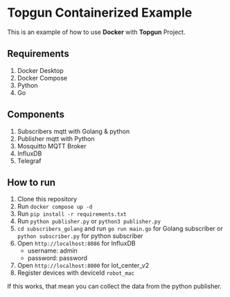 # Topgun Containerized Example

This is an example of how to use **Docker** with **Topgun** Project.

## Requirements
1. Docker Desktop
2. Docker Compose
3. Python
4. Go


## Components
1. Subscribers mqtt with Golang & python
2. Publisher mqtt with Python
3. Mosquitto MQTT Broker
4. InfluxDB
5. Telegraf


## How to run
1. Clone this repository
2. Run `docker compose up -d`
3. Run `pip install -r requirements.txt`
4. Run `python publisher.py` or `python3 publisher.py`
5. `cd subscribers_golang` and run `go run main.go` for Golang subscriber or `python subscriber.py` for python subscriber
6. Open `http://localhost:8086` for InfluxDB 
    - username: admin
    - password: password
7. Open `http://localhost:8000` for Iot_center_v2
8. Register devices with deviceId `robot_mac`

If this works, that mean you can collect the data from the python publisher.
